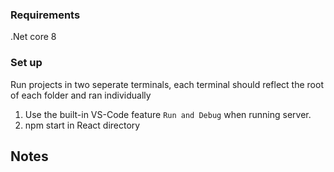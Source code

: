 ### Requirements
.Net core 8
### Set up
Run projects in two seperate terminals, each terminal should reflect the root of each folder and ran individually
1. Use the built-in VS-Code feature `Run and Debug` when running server.
2. npm start in React directory
## Notes
